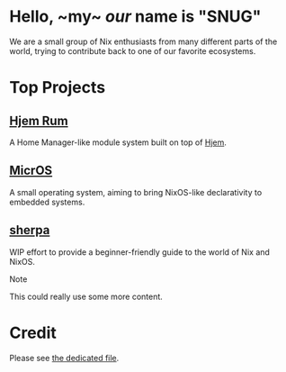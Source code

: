 # Hello, ~my~ *our* name is "SNUG"
We are a small group of Nix enthusiasts from many different parts of the world, trying to contribute back to one of our favorite ecosystems.

# Top Projects

## [Hjem Rum](https://github.com/snugnug/hjem-rum)
A Home Manager-like module system built on top of [Hjem](https://github.com/feel-co/hjem).

## [MicrOS](https://github.com/snugnug/micros)
A small operating system, aiming to bring NixOS-like declarativity to embedded systems.

## [sherpa](https://github.com/snugnug/sherpa)
WIP effort to provide a beginner-friendly guide to the world of Nix and NixOS.


> [!Note]
> This could really use some more content.


# Credit
Please see [the dedicated file](../assets/README.md).
